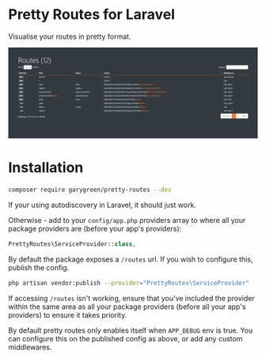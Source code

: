 Pretty Routes for Laravel
====

Visualise your routes in pretty format.

![Pretty Routes](https://raw.githubusercontent.com/garygreen/pretty-routes/master/screenshot.png)

# Installation

```bash
composer require garygreen/pretty-routes --dev
```

If your using autodiscovery in Laravel, it should just work.

Otherwise - add to your `config/app.php` providers array to where all your package providers are (before your app's providers):

```php
PrettyRoutes\ServiceProvider::class,
```

By default the package exposes a `/routes` url. If you wish to configure this, publish the config.

```bash
php artisan vendor:publish --provider="PrettyRoutes\ServiceProvider"
```

If accessing `/routes` isn't working, ensure that you've included the provider within the same area as all your package providers (before all your app's providers) to ensure it takes priority.

By default pretty routes only enables itself when `APP_DEBUG` env is true. You can configure this on the published config as above, or add any custom middlewares.

